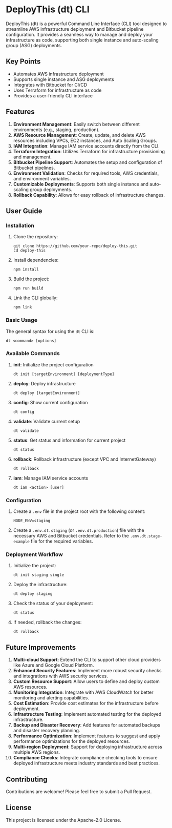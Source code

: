 # DeployThis (dt) CLI

DeployThis (dt) is a powerful Command Line Interface (CLI) tool designed to streamline AWS infrastructure deployment and Bitbucket pipeline configuration. It provides a seamless way to manage and deploy your infrastructure as code, supporting both single instance and auto-scaling group (ASG) deployments.

## Key Points

- Automates AWS infrastructure deployment
- Supports single instance and ASG deployments
- Integrates with Bitbucket for CI/CD
- Uses Terraform for infrastructure as code
- Provides a user-friendly CLI interface

## Features

1. **Environment Management**: Easily switch between different environments (e.g., staging, production).
2. **AWS Resource Management**: Create, update, and delete AWS resources including VPCs, EC2 instances, and Auto Scaling Groups.
3. **IAM Integration**: Manage IAM service accounts directly from the CLI.
4. **Terraform Integration**: Utilizes Terraform for infrastructure provisioning and management.
5. **Bitbucket Pipeline Support**: Automates the setup and configuration of Bitbucket pipelines.
6. **Environment Validation**: Checks for required tools, AWS credentials, and environment variables.
7. **Customizable Deployments**: Supports both single instance and auto-scaling group deployments.
8. **Rollback Capability**: Allows for easy rollback of infrastructure changes.

## User Guide

### Installation

1. Clone the repository:
   ```
   git clone https://github.com/your-repo/deploy-this.git
   cd deploy-this
   ```

2. Install dependencies:
   ```
   npm install
   ```

3. Build the project:
   ```
   npm run build
   ```

4. Link the CLI globally:
   ```
   npm link
   ```

### Basic Usage

The general syntax for using the `dt` CLI is:

```
dt <command> [options]
```

### Available Commands

1. **init**: Initialize the project configuration
   ```
   dt init [targetEnvironment] [deploymentType]
   ```

2. **deploy**: Deploy infrastructure
   ```
   dt deploy [targetEnvironment]
   ```

3. **config**: Show current configuration
   ```
   dt config
   ```

4. **validate**: Validate current setup
   ```
   dt validate
   ```

5. **status**: Get status and information for current project
   ```
   dt status
   ```

6. **rollback**: Rollback infrastructure (except VPC and InternetGateway)
   ```
   dt rollback
   ```

7. **iam**: Manage IAM service accounts
   ```
   dt iam <action> [user]
   ```

### Configuration

1. Create a `.env` file in the project root with the following content:
   ```
   NODE_ENV=staging
   ```

2. Create a `.env.dt.staging` (or `.env.dt.production`) file with the necessary AWS and Bitbucket credentials. Refer to the `.env.dt.stage-example` file for the required variables.

### Deployment Workflow

1. Initialize the project:
   ```
   dt init staging single
   ```

2. Deploy the infrastructure:
   ```
   dt deploy staging
   ```

3. Check the status of your deployment:
   ```
   dt status
   ```

4. If needed, rollback the changes:
   ```
   dt rollback
   ```

## Future Improvements

1. **Multi-cloud Support**: Extend the CLI to support other cloud providers like Azure and Google Cloud Platform.
2. **Enhanced Security Features**: Implement more robust security checks and integrations with AWS security services.
3. **Custom Resource Support**: Allow users to define and deploy custom AWS resources.
4. **Monitoring Integration**: Integrate with AWS CloudWatch for better monitoring and alerting capabilities.
5. **Cost Estimation**: Provide cost estimates for the infrastructure before deployment.
6. **Infrastructure Testing**: Implement automated testing for the deployed infrastructure.
7. **Backup and Disaster Recovery**: Add features for automated backups and disaster recovery planning.
8. **Performance Optimization**: Implement features to suggest and apply performance optimizations for the deployed resources.
9. **Multi-region Deployment**: Support for deploying infrastructure across multiple AWS regions.
10. **Compliance Checks**: Integrate compliance checking tools to ensure deployed infrastructure meets industry standards and best practices.

## Contributing

Contributions are welcome! Please feel free to submit a Pull Request.

## License

This project is licensed under the Apache-2.0 License.
